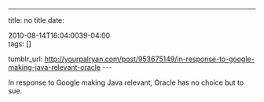 ---
title: no title
date:

 2010-08-14T16:04:0039-04:00  
tags:  []

tumblr_url:
http://yourpalryan.com/post/953675149/in-response-to-google-making-java-relevant-oracle
\-\--

In response to Google making Java relevant, Oracle has no choice but to
sue.
